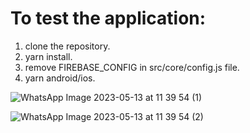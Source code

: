 # To test the application:
1. clone the repository.
2. yarn install.
3. remove FIREBASE_CONFIG in src/core/config.js file.
4. yarn android/ios.

![WhatsApp Image 2023-05-13 at 11 39 54 (1)](https://github.com/samin-taheri/login-signup-firebase/assets/58706708/f145fd7c-4c4f-4e28-a043-c69f2eda4205)

![WhatsApp Image 2023-05-13 at 11 39 54 (2)](https://github.com/samin-taheri/login-signup-firebase/assets/58706708/f30d67d1-1c94-452d-a14c-2112166acd08)
